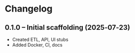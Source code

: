 # Changelog

## 0.1.0 – Initial scaffolding (2025‑07‑23)
* Created ETL, API, UI stubs
* Added Docker, CI, docs
